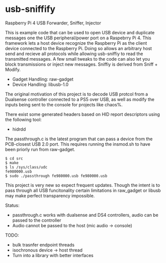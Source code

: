 # usb-sniffify
Raspberry Pi 4 USB Forwarder, Sniffer, Injector

This is example code that can be used to open USB device and duplicate messages one the USB peripheral/power port on a Raspebrry Pi 4.  This framework lets a host device recognize the Raspberry Pi as the client device connected to the Raspberry Pi.  Doing so allows an arbitrary host send and recieve all protocols while allowing usb-sniffiy to read the transmitted messages.  A few small tweaks to the code can also let you block transmissions or inject new messages.  Sniffiy is derived from Sniff + Modify.

 - Gadget Handling: raw-gadget 
 - Device Handling: libusb-1.0
 
 The original motivation of this project is to decode USB protcol from a Dualsense controller connected to a PS5 over USB, as well as modify the inputs being sent to the console for projects like chaos%.
 
 There exist some generated headers based on HID report descriptors using the following tool:
  - hidrdd
 
 The passthrough.c is the latest program that can pass a device from the PCB-closest USB 2.0 port.  This requires running the insmod.sh to have been priorly run from raw-gadget.
 
	$ cd src 
	$ make
	$ ls /sys/class/udc
	fe980000.usb
	$ sudo ./passthrough fe980000.usb fe980000.usb

 This project is very new so expect frequent updates.  Though the intent is to pass through all USB funcitonality certain limitations in raw_gadget or libusb may make perfect transparency impossible.
 
 Status:
  - passthrough.c works with dualsense and DS4 controllers, audio can be passed to the controller
  - Audio cannot be passed to the host (mic audio -> console)
 
 TODO:
  - bulk trasnfer endpoint threads
  - isochronous device -> host thread
  - Turn into a library with better interfaces
